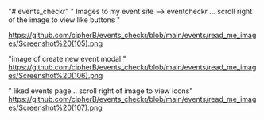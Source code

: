 "# events_checkr" 
" Images to my event site --> eventcheckr ... scroll right of the image to view like buttons "

https://github.com/cipherB/events_checkr/blob/main/events/read_me_images/Screenshot%20(105).png

"image of create new event modal "
https://github.com/cipherB/events_checkr/blob/main/events/read_me_images/Screenshot%20(106).png

" liked events page .. scroll right of image to view icons"
https://github.com/cipherB/events_checkr/blob/main/events/read_me_images/Screenshot%20(107).png
